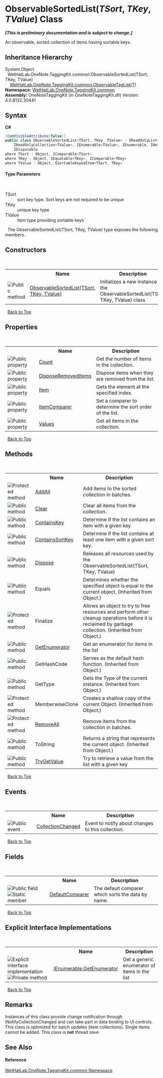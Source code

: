 # ObservableSortedList(*TSort*, *TKey*, *TValue*) Class
 _**\[This is preliminary documentation and is subject to change.\]**_

An observable, sorted collection of items having sortable keys.


## Inheritance Hierarchy
System.Object<br />&nbsp;&nbsp;WetHatLab.OneNote.TaggingKit.common.ObservableSortedList(TSort, TKey, TValue)<br />&nbsp;&nbsp;&nbsp;&nbsp;<a href="059ed89c-302a-e9b3-5d21-aac50b75032b">WetHatLab.OneNote.TaggingKit.common.ObservableTagList(T)</a><br />
**Namespace:**&nbsp;<a href="bcdbab9c-63d1-48a4-6937-af53fb8d9a55">WetHatLab.OneNote.TaggingKit.common</a><br />**Assembly:**&nbsp;OneNoteTaggingKit (in OneNoteTaggingKit.dll) Version: 4.0.8132.30441

## Syntax

**C#**<br />
``` C#
[ComVisibleAttribute(false)]
public class ObservableSortedList<TSort, TKey, TValue> : IReadOnlyList<TValue>, 
	IReadOnlyCollection<TValue>, IEnumerable<TValue>, IEnumerable, INotifyCollectionChanged, 
	IDisposable
where TSort : Object, IComparable<TSort>
where TKey : Object, IEquatable<TKey>, IComparable<TKey>
where TValue : Object, ISortableKeyedItem<TSort, TKey>

```


#### Type Parameters
&nbsp;<dl><dt>TSort</dt><dd>sort key type. Sort keys are not required to be unique</dd><dt>TKey</dt><dd>unique key type</dd><dt>TValue</dt><dd>item type providing sortable keys</dd></dl>&nbsp;
The ObservableSortedList(TSort, TKey, TValue) type exposes the following members.


## Constructors
&nbsp;<table><tr><th></th><th>Name</th><th>Description</th></tr><tr><td>![Public method](media/pubmethod.gif "Public method")</td><td><a href="2ad67883-380d-33c3-5800-5f794adb802b">ObservableSortedList(TSort, TKey, TValue)</a></td><td>
Initializes a new instance of the ObservableSortedList(TSort, TKey, TValue) class</td></tr></table>&nbsp;
<a href="#observablesortedlist(*tsort*,-*tkey*,-*tvalue*)-class">Back to Top</a>

## Properties
&nbsp;<table><tr><th></th><th>Name</th><th>Description</th></tr><tr><td>![Public property](media/pubproperty.gif "Public property")</td><td><a href="458b6d04-a9c9-ce65-7126-9cf8c266e9a2">Count</a></td><td>
Get the number of items in the collection.</td></tr><tr><td>![Public property](media/pubproperty.gif "Public property")</td><td><a href="d93e194d-90f0-efec-eaf3-88e5c1e41e3f">DisposeRemovedItems</a></td><td>
Dispose items when they are removed from the list.</td></tr><tr><td>![Public property](media/pubproperty.gif "Public property")</td><td><a href="f88e547c-a185-1eef-79e4-645e54325917">Item</a></td><td>
Gets the element at the specified index.</td></tr><tr><td>![Public property](media/pubproperty.gif "Public property")</td><td><a href="90bcb8c7-c097-9faa-2ae0-32919921e47d">ItemComparer</a></td><td>
Set a comparer to determine the sort order of the list.</td></tr><tr><td>![Public property](media/pubproperty.gif "Public property")</td><td><a href="d7336140-154b-32e7-2650-313e6d3b69ee">Values</a></td><td>
Get all items in the collection.</td></tr></table>&nbsp;
<a href="#observablesortedlist(*tsort*,-*tkey*,-*tvalue*)-class">Back to Top</a>

## Methods
&nbsp;<table><tr><th></th><th>Name</th><th>Description</th></tr><tr><td>![Protected method](media/protmethod.gif "Protected method")</td><td><a href="bec0ee1f-fdaa-d4a3-e712-6cb071ff7dc8">AddAll</a></td><td>
Add items to the sorted collection in batches.</td></tr><tr><td>![Public method](media/pubmethod.gif "Public method")</td><td><a href="e14801ac-8907-b7d4-cb9f-32b371fd064a">Clear</a></td><td>
Clear all items from the collection.</td></tr><tr><td>![Public method](media/pubmethod.gif "Public method")</td><td><a href="9a2efab5-350c-a09f-c932-7be3f7f25f88">ContainsKey</a></td><td>
Determine if the list contains an item with a given key</td></tr><tr><td>![Public method](media/pubmethod.gif "Public method")</td><td><a href="bb4523f3-4268-7660-287e-062ba975c009">ContainsSortKey</a></td><td>
Determine if the list contains at least one item with a given sort key.</td></tr><tr><td>![Public method](media/pubmethod.gif "Public method")</td><td><a href="41e58467-f92f-45dd-0284-d34d0932bf03">Dispose</a></td><td>
Releases all resources used by the ObservableSortedList(TSort, TKey, TValue)</td></tr><tr><td>![Public method](media/pubmethod.gif "Public method")</td><td>Equals</td><td>
Determines whether the specified object is equal to the current object.
 (Inherited from Object.)</td></tr><tr><td>![Protected method](media/protmethod.gif "Protected method")</td><td>Finalize</td><td>
Allows an object to try to free resources and perform other cleanup operations before it is reclaimed by garbage collection.
 (Inherited from Object.)</td></tr><tr><td>![Public method](media/pubmethod.gif "Public method")</td><td><a href="86886b54-eabf-6494-48b6-e57617bf2f17">GetEnumerator</a></td><td>
Get an enumerator for items in the list</td></tr><tr><td>![Public method](media/pubmethod.gif "Public method")</td><td>GetHashCode</td><td>
Serves as the default hash function.
 (Inherited from Object.)</td></tr><tr><td>![Public method](media/pubmethod.gif "Public method")</td><td>GetType</td><td>
Gets the Type of the current instance.
 (Inherited from Object.)</td></tr><tr><td>![Protected method](media/protmethod.gif "Protected method")</td><td>MemberwiseClone</td><td>
Creates a shallow copy of the current Object.
 (Inherited from Object.)</td></tr><tr><td>![Protected method](media/protmethod.gif "Protected method")</td><td><a href="0dcabd47-514a-265c-52f1-6c66e9d88634">RemoveAll</a></td><td>
Remove items from the collection in batches.</td></tr><tr><td>![Public method](media/pubmethod.gif "Public method")</td><td>ToString</td><td>
Returns a string that represents the current object.
 (Inherited from Object.)</td></tr><tr><td>![Public method](media/pubmethod.gif "Public method")</td><td><a href="94ebfc0d-db48-6092-f33a-8aa45d81b547">TryGetValue</a></td><td>
Try to retrieve a value from the list with a given key</td></tr></table>&nbsp;
<a href="#observablesortedlist(*tsort*,-*tkey*,-*tvalue*)-class">Back to Top</a>

## Events
&nbsp;<table><tr><th></th><th>Name</th><th>Description</th></tr><tr><td>![Public event](media/pubevent.gif "Public event")</td><td><a href="5727436d-9213-fab2-f4db-b7b981a2894b">CollectionChanged</a></td><td>
Event to notify about changes to this collection.</td></tr></table>&nbsp;
<a href="#observablesortedlist(*tsort*,-*tkey*,-*tvalue*)-class">Back to Top</a>

## Fields
&nbsp;<table><tr><th></th><th>Name</th><th>Description</th></tr><tr><td>![Public field](media/pubfield.gif "Public field")![Static member](media/static.gif "Static member")</td><td><a href="8afc2d7b-d919-08a0-5724-1fea1e0acbb1">DefaultComparer</a></td><td>
The default comparer which sorts the data by name.</td></tr></table>&nbsp;
<a href="#observablesortedlist(*tsort*,-*tkey*,-*tvalue*)-class">Back to Top</a>

## Explicit Interface Implementations
&nbsp;<table><tr><th></th><th>Name</th><th>Description</th></tr><tr><td>![Explicit interface implementation](media/pubinterface.gif "Explicit interface implementation")![Private method](media/privmethod.gif "Private method")</td><td><a href="7d92e01d-c697-c980-cd1f-a2f28962f403">IEnumerable.GetEnumerator</a></td><td>
Get a generic enumerator of items in the list</td></tr></table>&nbsp;
<a href="#observablesortedlist(*tsort*,-*tkey*,-*tvalue*)-class">Back to Top</a>

## Remarks
Instances of this class provide change notification through INotifyCollectionChanged and can take part in data binding to UI controls. This class is optimized for batch updates (item collections). Single items cannot be added. This class is **not** thread save.

## See Also


#### Reference
<a href="bcdbab9c-63d1-48a4-6937-af53fb8d9a55">WetHatLab.OneNote.TaggingKit.common Namespace</a><br />